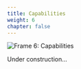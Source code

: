 ```yaml
---
title: Capabilities
weight: 6
chapter: false
---
```


![Frame 6: Capabilities](/s2dm/images/Frame%206.png)

Under construction...
